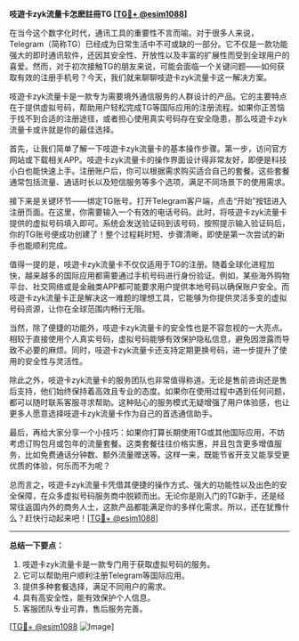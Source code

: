**吱遊卡zyk流量卡怎麽註冊TG [[TG💪+ @esim1088](https://t.me/s/esim1088)]**

在当今这个数字化时代，通讯工具的重要性不言而喻。对于很多人来说，Telegram（简称TG）已经成为日常生活中不可或缺的一部分。它不仅是一款功能强大的即时通讯软件，还因其安全性、开放性以及丰富的扩展性而受到全球用户的喜爱。然而，对于初次接触TG的朋友来说，可能会面临一个关键问题——如何获取有效的注册手机号？今天，我们就来聊聊吱遊卡zyk流量卡这一解决方案。

吱遊卡zyk流量卡是一款专为需要境外通信服务的人群设计的产品。它的主要特点在于提供虚拟号码，帮助用户轻松完成TG等国际应用的注册流程。如果你正苦恼于找不到合适的注册途径，或者担心使用真实号码存在安全隐患，那么吱遊卡zyk流量卡或许就是你的最佳选择。

首先，让我们简单了解一下吱遊卡zyk流量卡的基本操作步骤。第一步，访问官方网站或下载相关APP。吱遊卡zyk流量卡的操作界面设计得非常友好，即便是科技小白也能快速上手。注册账户后，你可以根据需求购买适合自己的套餐。这些套餐通常包括流量、通话时长以及短信服务等多个选项，满足不同场景下的使用需求。

接下来是关键环节——绑定TG账号。打开Telegram客户端，点击“开始”按钮进入注册页面。在这里，你需要输入一个有效的电话号码。此时，将吱遊卡zyk流量卡提供的虚拟号码填入即可。系统会发送验证码到该号码，按照提示输入验证码后，你的TG账号便成功创建了！整个过程耗时短、步骤清晰，即使是第一次尝试的新手也能顺利完成。

值得一提的是，吱遊卡zyk流量卡不仅仅适用于TG的注册。随着全球化进程加快，越来越多的国际应用都需要通过手机号码进行身份验证。例如，某些海外购物平台、社交网络或是金融类APP都可能要求用户提供本地号码以确保账户安全。而吱遊卡zyk流量卡正是解决这一难题的理想工具，它能够为你提供灵活多变的虚拟号码资源，让你在全球范围内畅行无阻。

当然，除了便捷的功能外，吱遊卡zyk流量卡的安全性也是不容忽视的一大亮点。相较于直接使用个人真实号码，虚拟号码能够有效保护隐私信息，避免因泄露而导致不必要的麻烦。同时，吱遊卡zyk流量卡还支持定期更换号码，进一步提升了使用的安全性与灵活性。

除此之外，吱遊卡zyk流量卡的服务团队也非常值得称道。无论是售前咨询还是售后支持，他们始终保持着高效且专业的态度。如果你在使用过程中遇到任何问题，都可以随时联系客服寻求帮助。这种贴心的服务模式无疑增强了用户体验感，也让更多人愿意选择吱遊卡zyk流量卡作为自己的首选通信助手。

最后，再给大家分享一个小技巧：如果你打算长期使用TG或其他国际应用，不妨考虑订购包月或包年的流量套餐。这类套餐往往价格实惠，并且包含更多增值服务，比如免费通话分钟数、额外流量赠送等。这样一来，既能节省开支又能享受更优质的体验，何乐而不为呢？

总而言之，吱遊卡zyk流量卡凭借其便捷的操作方式、强大的功能性以及出色的安全保障，在众多虚拟号码服务商中脱颖而出。无论你是刚入门的TG新手，还是经常往返国内外的商务人士，这款产品都能满足你的多样化需求。所以，还在犹豫什么？赶快行动起来吧！[[TG💪+ @esim1088](https://t.me/s/esim1088)]

---

**总结一下要点：**

1. 吱遊卡zyk流量卡是一款专门用于获取虚拟号码的服务。
2. 它可以帮助用户顺利注册Telegram等国际应用。
3. 提供多种套餐选择，满足不同用户的需求。
4. 具有高安全性，能有效保护个人信息。
5. 客服团队专业可靠，售后服务完善。

[[TG💪+ @esim1088](https://t.me/s/esim1088) ![Image](https://i.postimg.cc/4NQfJmqS/Snipaste-2025-05-13-00-14-12.png)]